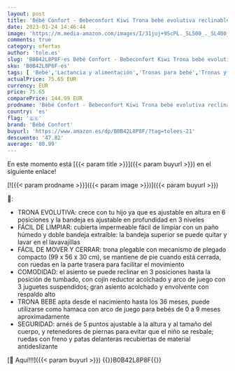 ```yaml
---
layout: post
title: 'Bébé Confort - Bebeconfort Kiwi Trona bebé evolutiva reclinable 3 en 1 para bebés de 0 a 36 meses  con hamaca y arco de juego  gran asiento acolchado fácil de limpiar y bandeja extraíble  Warm Grey'
date: 2023-01-24 14:46:44
image: 'https://m.media-amazon.com/images/I/31juj+9ScPL._SL500_._SL400_.jpg'
comments: true
category: ofertas
author: 'tole.es'
slug: 'B0B42L8P8F-es Bébé Confort - Bebeconfort Kiwi Trona bebé evolutiva...'
sku: 'B0B42L8P8F-es'
tags: [ 'Bebé','Lactancia y alimentación','Tronas para bebé','Tronas y asientos','bebé','bebés','bébé','bébé confort','confort','trona','🇪🇸', ]
actualPrice: 75.65 EUR
currency: EUR
price: 75.65
comparePrice: 144.99 EUR
prodname: 'Bébé Confort - Bebeconfort Kiwi Trona bebé evolutiva reclinable 3 en 1 para bebés de 0 a 36 meses  con hamaca y arco de juego  gran asiento acolchado fácil de limpiar y bandeja extraíble  Warm Grey'
country: 'es'
flag: '🇪🇸'
brand: 'Bébé Confort'
buyurl: 'https://www.amazon.es/dp/B0B42L8P8F/?tag=tolees-21'
descuento: '47.82'
average: '80.99'
---
```


En este momento está [{{< param title >}}]({{< param buyurl >}}) en el siguiente enlace!

[![{{< param prodname >}}]({{< param image >}})]({{< param buyurl >}})

🔎:

- TRONA EVOLUTIVA: crece con tu hijo ya que es ajustable en altura en 6 posiciones y la bandeja es ajustable en profundidad en 3 niveles
- FÁCIL DE LIMPIAR: cubierta impermeable fácil de limpiar con un paño húmedo y doble bandeja extraíble: la bandeja superior se puede quitar y lavar en el lavavajillas
- FÁCIL DE MOVER Y CERRAR: trona plegable con mecanismo de plegado compacto (99 x 56 x 30 cm), se mantiene de pie cuando está cerrada, con ruedas en la parte trasera para facilitar el movimiento
- COMODIDAD: el asiento se puede reclinar en 3 posiciones hasta la posición de tumbado, con cojín reductor acolchado y arco de juego con 3 juguetes suspendidos; gran asiento acolchado y envolvente con respaldo alto
- TRONA BEBE apta desde el nacimiento hasta los 36 meses, puede utilizarse como hamaca con arco de juego para bebés de 0 a 9 meses aproximadamente
- SEGURIDAD: arnés de 5 puntos ajustable a la altura y al tamaño del cuerpo, y retenedores de piernas para evitar que el niño se resbale; ruedas con freno y patas delanteras recubiertas de material antideslizante

[🛒 Aquí!!!]({{< param buyurl >}})
{{<world>}}B0B42L8P8F{{</world>}}
